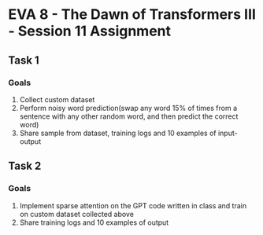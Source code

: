 # EVA 8 - The Dawn of Transformers III - Session 11 Assignment

## Task 1

### Goals
1. Collect custom dataset
2. Perform noisy word prediction(swap any word 15% of times from a sentence with any other random word, and then predict the correct word)
3. Share sample from dataset, training logs and 10 examples of input-output

## Task 2

### Goals
1. Implement sparse attention on the GPT code written in class and train on custom dataset collected above
2. Share training logs and 10 examples of output
